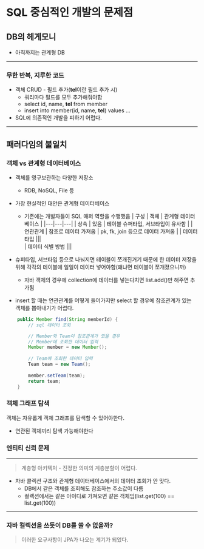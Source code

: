 # SQL 중심적인 개발의 문제점
## DB의 헤게모니 
- 아직까지는 관계형 DB 

--- 
### 무한 반복, 지루한 코드  
- 객체 CRUD - 필드 추가(**tel**이란 필드 추가 시) 
  - 쿼리마다 필드를 모두 추가해줘야함
  - select id, name, **tel** from member
  - insert into member(id, name, **tel**) values ... 
- SQL에 의존적인 개발을 피하기 어렵다.

---
## 패러다임의 불일치
### 객체 vs 관계형 데이터베이스 
- 객체를 영구보관하는 다양한 저장소 
  - RDB, NoSQL, File 등 
- 가장 현실적인 대안은 관계형 데이터베이스 
  - 기존에는 개발자들이 SQL 매퍼 역할을 수행했음 
| 구성 | 객체 | 관계형 데이터베이스 |
|---|---|---|
| 상속 | 있음 | 테이블 슈퍼타입, 서브타입이 유사함  |
| 연관관계 | 참조로 데이터 가져옴 | pk, fk, join 등으로 데이터 가져옴 |
| 데이터 타입 |||  
| 데이터 식별 방법 |||         

- 슈퍼타입, 서브타입 등으로 나눠지면 테이블이 쪼개진거기 때문에 한 데이터 저장을 위해 각각의 테이블에 일일이 데이터 넣어야함(왜냐면 테이블이 쪼개졌으니까)
  - 자바 객체의 경우에 collection에 데이터를 넣는다치면 list.add()만 해주면 추가됨
  
- insert 할 때는 연관관계를 어떻게 들어가지만 select 할 경우에 참조관계가 있는 객체를 뽑아내기가 어렵다.
```java
    public Member find(String memberId) {
        // sql 데이터 조회

        // Member와 Team이 참조관계가 있을 경우
        // Member에 조회한 데이터 입력  
        Member member = new Member();
         
        // Team에 조회한 데이터 입력
        Team team = new Team();
        
        member.setTeam(team);
        return team;
    }    
```  

### 객체 그래프 탐색 
객체는 자유롭게 객체 그래프를 탐색할 수 있어야한다.
- 연관된 객체끼리 탐색 가능해야한다 

### 엔티티 신뢰 문제

---
> 계층형 아키텍처 - 진정한 의미의 계층분할이 어렵다. 
- 자바 콜렉션 구조와 관계형 데이터베이스에서의 데이터 조회가 안 맞다. 
  - DB에서 같은 객체를 조회해도 참조하는 주소값이 다름 
  - 컬렉션에서는 같은 아이디로 가져오면 같은 객체임(list.get(100) == list.get(100))
   
--- 
### 자바 컬렉션을 쓰듯이 DB를 쓸 수 없을까? 
> 이러한 요구사항이 JPA가 나오는 계기가 되었다.      
 